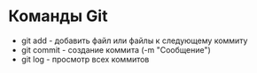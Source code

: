 # Команды Git
* git add - добавить файл или файлы к следующему коммиту
* git commit - создание коммита (-m "Сообщение")
* git log - просмотр всех коммитов